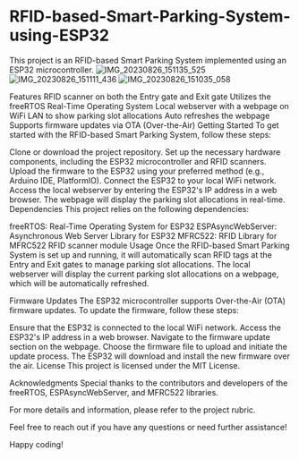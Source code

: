 # RFID-based-Smart-Parking-System-using-ESP32
This project is an RFID-based Smart Parking System implemented using an ESP32 microcontroller.
![IMG_20230826_151135_525](https://github.com/Muhaiminul-Hasan/RFID-based-Smart-Parking-System-using-ESP32/assets/50764001/103aabc9-7038-4eec-abf0-f9ced0b72b4d)
![IMG_20230826_151111_436](https://github.com/Muhaiminul-Hasan/RFID-based-Smart-Parking-System-using-ESP32/assets/50764001/2b67d24a-065b-4367-92e1-cd4c48aa3cdb)
![IMG_20230826_151035_058](https://github.com/Muhaiminul-Hasan/RFID-based-Smart-Parking-System-using-ESP32/assets/50764001/1d8434ea-38ed-46b1-afe7-a22fd31f1c89)

Features
RFID scanner on both the Entry gate and Exit gate
Utilizes the freeRTOS Real-Time Operating System
Local webserver with a webpage on WiFi LAN to show parking slot allocations
Auto refreshes the webpage
Supports firmware updates via OTA (Over-the-Air)
Getting Started
To get started with the RFID-based Smart Parking System, follow these steps:

Clone or download the project repository.
Set up the necessary hardware components, including the ESP32 microcontroller and RFID scanners.
Upload the firmware to the ESP32 using your preferred method (e.g., Arduino IDE, PlatformIO).
Connect the ESP32 to your local WiFi network.
Access the local webserver by entering the ESP32's IP address in a web browser.
The webpage will display the parking slot allocations in real-time.
Dependencies
This project relies on the following dependencies:

freeRTOS: Real-Time Operating System for ESP32
ESPAsyncWebServer: Asynchronous Web Server Library for ESP32
MFRC522: RFID Library for MFRC522 RFID scanner module
Usage
Once the RFID-based Smart Parking System is set up and running, it will automatically scan RFID tags at the Entry and Exit gates to manage parking slot allocations. The local webserver will display the current parking slot allocations on a webpage, which will be automatically refreshed.

Firmware Updates
The ESP32 microcontroller supports Over-the-Air (OTA) firmware updates. To update the firmware, follow these steps:

Ensure that the ESP32 is connected to the local WiFi network.
Access the ESP32's IP address in a web browser.
Navigate to the firmware update section on the webpage.
Choose the firmware file to upload and initiate the update process.
The ESP32 will download and install the new firmware over the air.
License
This project is licensed under the MIT License.

Acknowledgments
Special thanks to the contributors and developers of the freeRTOS, ESPAsyncWebServer, and MFRC522 libraries.

For more details and information, please refer to the project rubric.

Feel free to reach out if you have any questions or need further assistance!

Happy coding!
